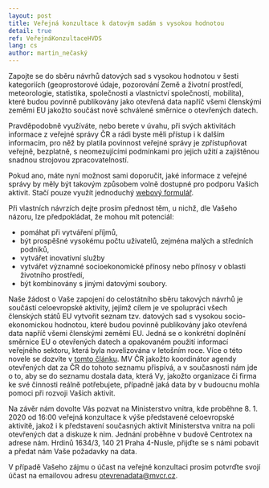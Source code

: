 ```yaml
---
layout: post
title: Veřejná konzultace k datovým sadám s vysokou hodnotou 
detail: true
ref: VeřejnáKonzultaceHVDS
lang: cs
author: martin_nečaský
---
```


Zapojte se do sběru návrhů datových sad s vysokou hodnotou v šesti kategoriích (geoprostorové údaje, pozorování Země a životní prostředí, meteorologie, statistika, společnosti a vlastnictví společností, mobilita), které budou povinně publikovány jako otevřená data napříč všemi členskými zeměmi EU jakožto součást nově schválené směrnice o otevřených datech.

<!--more-->

Pravděpodobně využíváte, nebo berete v úvahu, při svých aktivitách informace z veřejné správy ČR a rádi byste měli přístup i k dalším informacím, pro něž by platila povinnost veřejné správy je zpřístupňovat veřejně, bezplatně, s neomezujícími podmínkami pro jejich užití a zajištěnou snadnou strojovou zpracovatelností.

Pokud ano, máte nyní možnost sami doporučit, jaké informace z veřejné správy by měly být takovým způsobem volně dostupné pro podporu Vašich aktivit. Stačí pouze využít jednoduchý [webový formulář](https://docs.google.com/forms/d/e/1FAIpQLSdRQEQ4X3yC3ofmv-NhlDsOg8-ctbNH020_J9zsenlY9CXtkw/viewform).

Při vlastních návrzích dejte prosím přednost těm, u nichž, dle Vašeho názoru, lze předpokládat, že mohou mít potenciál:

* pomáhat při vytváření příjmů,
* být prospěšné vysokému počtu uživatelů, zejména malých a středních podniků,
* vytvářet inovativní služby
* vytvářet významné socioekonomické přínosy nebo přínosy v oblasti životního prostředí,
* být kombinovány s jinými datovými soubory.

Naše žádost o Vaše zapojení do celostátního sběru takových návrhů je součástí celoevropské aktivity, jejímž cílem je ve spolupráci všech členských států EU vytvořit seznam tzv. datových sad s vysokou socio-ekonomickou hodnotou, které budou povinně publikovány jako otevřená data napříč všemi členskými zeměmi EU. Jedná se o konkrétní doplnění směrnice EU o otevřených datech a opakovaném použití informací veřejného sektoru, která byla novelizována v letošním roce. Více o této novele se dozvíte v [tomto článku](https://data.gov.cz/2019/11/18/směrnice-o-otevřených-datech.html). MV ČR jakožto koordinátor agendy otevřených dat za ČR do tohoto seznamu přispívá, a v současnosti nám jde o to, aby se do seznamu dostala data, která Vy, jakožto organizace či firma ke své činnosti reálně potřebujete, případně jaká data by v budoucnu mohla pomoci při rozvoji Vašich aktivit.

Na závěr nám dovolte Vás pozvat na Ministerstvo vnitra, kde proběhne 8. 1. 2020 od 16:00 veřejná konzultace k výše představené celoevropské aktivitě, jakož i k představení současných aktivit Ministerstva vnitra na poli otevřených dat a diskuze k nim. Jednání proběhne v budově Centrotex na adrese nám. Hrdinů 1634/3, 140 21 Praha 4-Nusle, přijďte se s námi pobavit a předat nám Vaše požadavky na data.

V případě Vašeho zájmu o účast na veřejné konzultaci prosím potvrďte svojí účast na emailovou adresu [otevrenadata@mvcr.cz](mailto:otevrenadata@mvcr.cz).